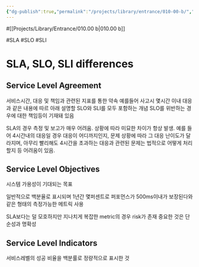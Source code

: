 ```yaml
---
{"dg-publish":true,"permalink":"/projects/library/entrance/010-00-b/","noteIcon":"0","created":"2024-02-14T11:18:06.937+09:00","updated":"2024-02-14T11:29:04.012+09:00"}
---
```


#[[Projects/Library/Entrance/010.00 b\|010.00 b]]


#SLA #SLO #SLI
# SLA, SLO, SLI differences

## Service Level Agreement
서비스시간, 대응 및 책임과 관련된 지표를 통한 약속
예를들어 사고시 몇시간 이내 대응과 같은 내용에 따르 아래 설명할 SLO와 SLI를 모두 포함하는 개념
SLO를 위반하는 경우에 대한 책임등이 기재돼 있음

SLA의 경우 측정 및 보고가 매우 어려움. 상황에 따라 미묘한 차이가 항상 발생.
예를 들어 4시간내의 대응일 경우 대응이 어디까지인지, 문제 상황에 따라 그 대응 난이도가 달라지며, 아무리 빨리해도 4시간을 초과하는 대응과 관련된 문제는 법적으로 어떻게 처리할지 등 어려움이 있음.

## Service Level Objectives
시스템 가용성이 기대되는 목표
 
 일반적으로 백분율로 표시되며 1년간 몇퍼센트로 퍼포먼스가 500ms이내가 보장된다와 같은 형태의 측정가능한 메트릭 사용
 
SLA보다는 덜 모호하지만 지나치게 복잡한 metric의 경우 risk가 존재
중요한 것은 단순성과 명확성
## Service Level Indicators
서비스레벨의 성공 비율을 백분률로 정량적으로 표시한 것
